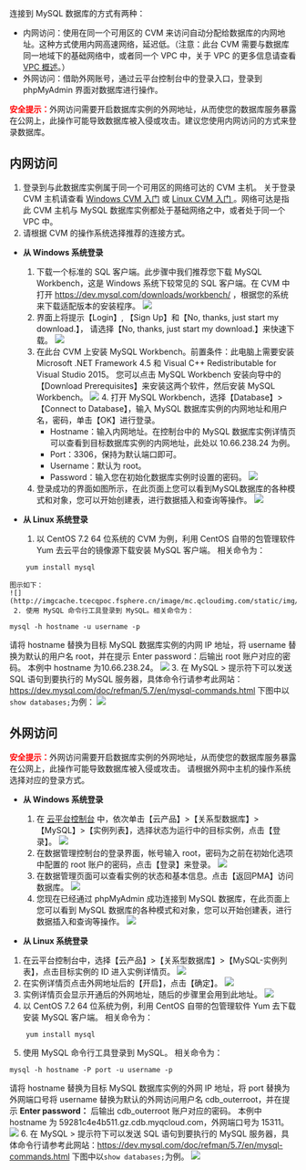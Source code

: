 连接到 MySQL 数据库的方式有两种：
- 内网访问：使用在同一个可用区的 CVM 来访问自动分配给数据库的内网地址。这种方式使用内网高速网络，延迟低。（注意：此台 CVM 需要与数据库同一地域下的基础网络中，或者同一个 VPC 中，关于 VPC 的更多信息请查看<a href="http://tcecqpoc.fsphere.cn/document/product/215/535" target="_blank"> VPC 概述</a>。）
- 外网访问：借助外网账号，通过云平台控制台中的登录入口，登录到 phpMyAdmin 界面对数据库进行操作。

<font color="red">**安全提示：**</font>外网访问需要开启数据库实例的外网地址，从而使您的数据库服务暴露在公网上，此操作可能导致数据库被入侵或攻击。建议您使用内网访问的方式来登录数据库。
## 内网访问
1. 登录到与此数据库实例属于同一个可用区的网络可达的 CVM 主机。
关于登录 CVM 主机请查看 <a href="http://tcecqpoc.fsphere.cn/document/product/213/2783" target="_blank"> Windows CVM 入门</a> 或 <a href="http://tcecqpoc.fsphere.cn/document/product/213/2973" target="_blank">Linux CVM 入门 </a>。网络可达是指此 CVM 主机与 MySQL 数据库实例都处于基础网络之中，或者处于同一个 VPC 中。
2. 请根据 CVM 的操作系统选择推荐的连接方式。
 - **从 Windows 系统登录**
      1. 下载一个标准的 SQL 客户端。此步骤中我们推荐您下载 MySQL Workbench，这是 Windows 系统下较常见的 SQL 客户端。在 CVM 中打开 https://dev.mysql.com/downloads/workbench/ ，根据您的系统来下载适配版本的安装程序。
![](http://imgcache.tcecqpoc.fsphere.cn/image/mc.qcloudimg.com/static/img/4d7e6c56f02aad86f232e5cdd8c0bb17/image.png)
      2. 界面上将提示【Login】, 【Sign Up】和【No, thanks, just start my download.】， 请选择【No, thanks, just start my download.】来快速下载。
	![](http://imgcache.tcecqpoc.fsphere.cn/image/mc.qcloudimg.com/static/img/7169ce063b1b41c58c48089bc2a61441/image.png)
     3. 在此台 CVM 上安装 MySQL Workbench。前置条件：此电脑上需要安装 Microsoft .NET Framework 4.5 和 Visual C++ Redistributable for Visual Studio 2015。 您可以点击 MySQL Workbench 安装向导中的【Download Prerequisites】来安装这两个软件，然后安装 MySQL Workbench。
	![](http://imgcache.tcecqpoc.fsphere.cn/image/mc.qcloudimg.com/static/img/bcf08cec72e8ea9c490cb30ae79f0da4/image.png)
	   4. 打开 MySQL Workbench，选择【Database】>【Connect to Database】，输入 MySQL 数据库实例的内网地址和用户名，密码，单击【OK】进行登录。
         - Hostname：输入内网地址。在控制台中的 MySQL 数据库实例详情页可以查看到目标数据库实例的内网地址，此处以 10.66.238.24 为例。
         - Port：3306，保持为默认端口即可。
         - Username：默认为 root。
         - Password：输入您在初始化数据库实例时设置的密码。
	![](http://imgcache.tcecqpoc.fsphere.cn/image/mc.qcloudimg.com/static/img/feb4b95b1038532330e876a605016b87/image.png)
     5. 登录成功的界面如图所示，在此页面上您可以看到MySQL数据库的各种模式和对象，您可以开始创建表，进行数据插入和查询等操作。
	![](http://imgcache.tcecqpoc.fsphere.cn/image/mc.qcloudimg.com/static/img/abd8efce579343d25f534143c19c132e/image.png)	

 - **从 Linux 系统登录**
     1. 以 CentOS 7.2 64 位系统的 CVM 为例，利用 CentOS 自带的包管理软件 Yum 去云平台的镜像源下载安装 MySQL 客户端。
	相关命令为：
```
	yum install mysql
```
	图示如下：
	![](http://imgcache.tcecqpoc.fsphere.cn/image/mc.qcloudimg.com/static/img/eee76fa95379b8a25fc076b66b4ca28c/image.png)
     2. 使用 MySQL 命令行工具登录到 MySQL。相关命令为：
```
mysql -h hostname -u username -p
```
请将 hostname 替换为目标 MySQL 数据库实例的内网 IP 地址，将 username 替换为默认的用户名 root，并在提示 Enter password：后输出 root 账户对应的密码。
	本例中 hostname 为10.66.238.24。
![](http://imgcache.tcecqpoc.fsphere.cn/image/mc.qcloudimg.com/static/img/d1da9f59f0fff77ad2a8ff18e0b11e7c/image.png)
     3. 在 MySQL > 提示符下可以发送 SQL 语句到要执行的 MySQL 服务器，具体命令行请参考此网站：https://dev.mysql.com/doc/refman/5.7/en/mysql-commands.html
下图中以`show databases;`为例：
![](https:http://imgcache.tcecqpoc.fsphere.cn/image/mc.qcloudimg.com/static/img/76b4346a84f7388ae263dc6c09220fc0/image.png)

## 外网访问
<font color="red">**安全提示：**</font>外网访问需要开启数据库实例的外网地址，从而使您的数据库服务暴露在公网上，此操作可能导致数据库被入侵或攻击。
请根据外网中主机的操作系统选择对应的登录方式。
- **从 Windows 系统登录**
  1. 在 [云平台控制台](http://console.tce.fsphere.cn/) 中，依次单击【云产品】>【关系型数据库】>【MySQL】>【实例列表】，选择状态为运行中的目标实例，点击【登录】。
![](http://imgcache.tcecqpoc.fsphere.cn/image/mc.qcloudimg.com/static/img/248ca91c3b13e3f249c752f43019ed1a/image.png)
  2. 在数据管理控制台的登录界面，帐号输入 root，密码为之前在初始化选项中配置的 root 账户的密码，点击【登录】来登录。
![](http://imgcache.tcecqpoc.fsphere.cn/image/mc.qcloudimg.com/static/img/b5538d93dc27d99af6fed9f0e5c9b798/image.png)
  3. 在数据管理页面可以查看实例的状态和基本信息。点击【返回PMA】访问数据库。
![](http://imgcache.tcecqpoc.fsphere.cn/image/mc.qcloudimg.com/static/img/ceab808b44adf5feba818e70a079b83e/image.png)
  4. 您现在已经通过 phpMyAdmin 成功连接到 MySQL 数据库，在此页面上您可以看到 MySQL 数据库的各种模式和对象，您可以开始创建表，进行数据插入和查询等操作。
![](http://imgcache.tcecqpoc.fsphere.cn/image/mc.qcloudimg.com/static/img/c8f60117f5aec772663d3c7890c96b1e/image.png)

- **从 Linux 系统登录**
 1. 在云平台控制台中，选择【云产品】>【关系型数据库】>【MySQL-实例列表】，点击目标实例的 ID 进入实例详情页。
![](http://imgcache.tcecqpoc.fsphere.cn/image/mc.qcloudimg.com/static/img/018350e48f1d535d105c3c6340d36b2d/image.png)
 2. 在实例详情页点击外网地址后的【开启】，点击【确定】。
![](http://imgcache.tcecqpoc.fsphere.cn/image/mc.qcloudimg.com/static/img/730e65a8b10f429a80ea15456b9a7193/image.png)
 3. 实例详情页会显示开通后的外网地址，随后的步骤里会用到此地址。
 ![](http://imgcache.tcecqpoc.fsphere.cn/image/mc.qcloudimg.com/static/img/3d1176c8958f8ffc0e1f2594fc7f3141/image.png)
 4. 以 CentOS 7.2 64 位系统为例，利用 CentOS 自带的包管理软件 Yum 去下载安装 MySQL 客户端。
	相关命令为：
```
	yum install mysql
```
 5. 使用 MySQL 命令行工具登录到 MySQL。
相关命令为：
```
mysql -h hostname -P port -u username -p
```
请将 hostname 替换为目标 MySQL 数据库实例的外网 IP 地址，将 port 替换为外网端口号将 username 替换为默认的外网访问用户名 cdb_outerroot，并在提示 **Enter password：** 后输出 cdb_outerroot 账户对应的密码。
本例中 hostname 为 59281c4e4b511.gz.cdb.myqcloud.com，外网端口号为 15311。
![](http://imgcache.tcecqpoc.fsphere.cn/image/mc.qcloudimg.com/static/img/48df6390ccf7669d04403cd84b8b6fad/image.png)
 6. 在 MySQL > 提示符下可以发送 SQL 语句到要执行的 MySQL 服务器，具体命令行请参考此网站：https://dev.mysql.com/doc/refman/5.7/en/mysql-commands.html
下图中以`show databases;`为例。
![](https:http://imgcache.tcecqpoc.fsphere.cn/image/mc.qcloudimg.com/static/img/76b4346a84f7388ae263dc6c09220fc0/image.png)
